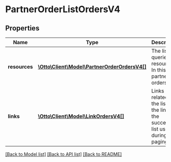 # PartnerOrderListOrdersV4

## Properties
Name | Type | Description | Notes
------------ | ------------- | ------------- | -------------
**resources** | [**\Otto\Client\Model\PartnerOrderOrdersV4[]**](PartnerOrderOrdersV4.md) | The list of queried resources. In this case partner orders. | [optional] 
**links** | [**\Otto\Client\Model\LinkOrdersV4[]**](LinkOrdersV4.md) | Links related to the list. E.g. the link to the successive list used during paging. | [optional] 

[[Back to Model list]](../../README.md#documentation-for-models) [[Back to API list]](../../README.md#documentation-for-api-endpoints) [[Back to README]](../../README.md)

